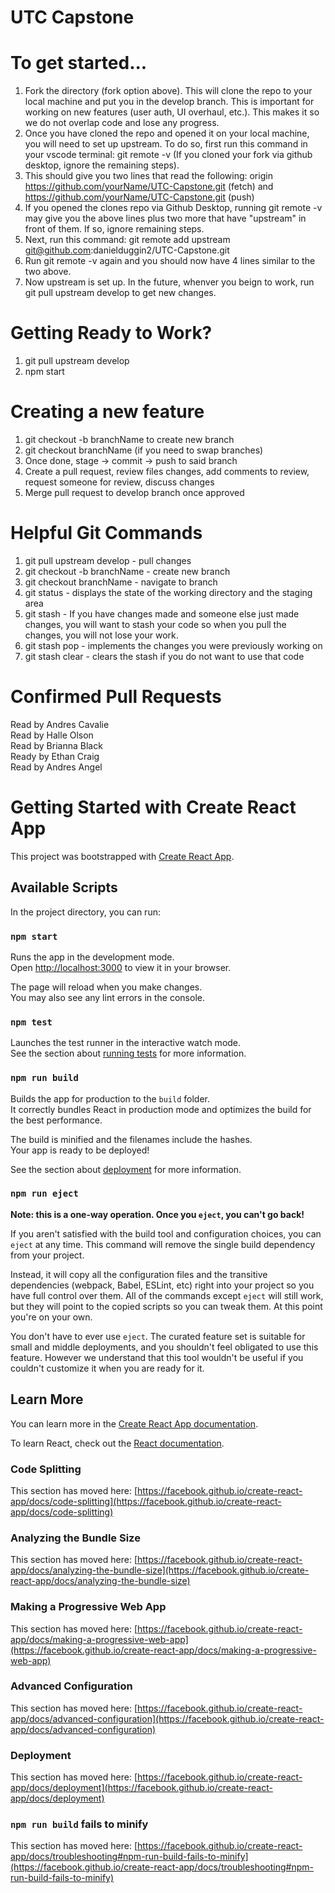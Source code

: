 # UTC Capstone

# To get started...

1. Fork the directory (fork option above). This will clone the repo to your local machine and put you in the develop branch. This is important for working on new features (user auth, UI overhaul, etc.). This makes it so we do not overlap code and lose any progress.
2. Once you have cloned the repo and opened it on your local machine, you will need to set up upstream. To do so, first run this command in your vscode terminal: git remote -v (If you cloned your fork via github desktop, ignore the remaining steps).
3. This should give you two lines that read the following: origin https://github.com/yourName/UTC-Capstone.git (fetch) and https://github.com/yourName/UTC-Capstone.git (push)
4. If you opened the clones repo via Github Desktop, running git remote -v may give you the above lines plus two more that have "upstream" in front of them. If so, ignore remaining steps.
5. Next, run this command: git remote add upstream git@github.com:danielduggin2/UTC-Capstone.git
6. Run git remote -v again and you should now have 4 lines similar to the two above.
7. Now upstream is set up. In the future, whenver you beign to work, run git pull upstream develop to get new changes.

# Getting Ready to Work?

1. git pull upstream develop
2. npm start

# Creating a new feature

1. git checkout -b branchName to create new branch
2. git checkout branchName (if you need to swap branches)
3. Once done, stage -> commit -> push to said branch
4. Create a pull request, review files changes, add comments to review, request someone for review, discuss changes
5. Merge pull request to develop branch once approved

# Helpful Git Commands

1. git pull upstream develop - pull changes
2. git checkout -b branchName - create new branch
3. git checkout branchName - navigate to branch
4. git status - displays the state of the working directory and the staging area
5. git stash - If you have changes made and someone else just made changes, you will want to stash your code so when you pull the changes, you will not lose your work.
6. git stash pop - implements the changes you were previously working on
7. git stash clear - clears the stash if you do not want to use that code

# Confirmed Pull Requests

Read by Andres Cavalie <br />
Read by Halle Olson <br />
Read by Brianna Black <br />
Ready by Ethan Craig <br />
Read by Andres Angel <br />

# Getting Started with Create React App

This project was bootstrapped with [Create React App](https://github.com/facebook/create-react-app).

## Available Scripts

In the project directory, you can run:

### `npm start`

Runs the app in the development mode.\
Open [http://localhost:3000](http://localhost:3000) to view it in your browser.

The page will reload when you make changes.\
You may also see any lint errors in the console.

### `npm test`

Launches the test runner in the interactive watch mode.\
See the section about [running tests](https://facebook.github.io/create-react-app/docs/running-tests) for more information.

### `npm run build`

Builds the app for production to the `build` folder.\
It correctly bundles React in production mode and optimizes the build for the best performance.

The build is minified and the filenames include the hashes.\
Your app is ready to be deployed!

See the section about [deployment](https://facebook.github.io/create-react-app/docs/deployment) for more information.

### `npm run eject`

**Note: this is a one-way operation. Once you `eject`, you can't go back!**

If you aren't satisfied with the build tool and configuration choices, you can `eject` at any time. This command will remove the single build dependency from your project.

Instead, it will copy all the configuration files and the transitive dependencies (webpack, Babel, ESLint, etc) right into your project so you have full control over them. All of the commands except `eject` will still work, but they will point to the copied scripts so you can tweak them. At this point you're on your own.

You don't have to ever use `eject`. The curated feature set is suitable for small and middle deployments, and you shouldn't feel obligated to use this feature. However we understand that this tool wouldn't be useful if you couldn't customize it when you are ready for it.

## Learn More

You can learn more in the [Create React App documentation](https://facebook.github.io/create-react-app/docs/getting-started).

To learn React, check out the [React documentation](https://reactjs.org/).

### Code Splitting

This section has moved here: [https://facebook.github.io/create-react-app/docs/code-splitting](https://facebook.github.io/create-react-app/docs/code-splitting)

### Analyzing the Bundle Size

This section has moved here: [https://facebook.github.io/create-react-app/docs/analyzing-the-bundle-size](https://facebook.github.io/create-react-app/docs/analyzing-the-bundle-size)

### Making a Progressive Web App

This section has moved here: [https://facebook.github.io/create-react-app/docs/making-a-progressive-web-app](https://facebook.github.io/create-react-app/docs/making-a-progressive-web-app)

### Advanced Configuration

This section has moved here: [https://facebook.github.io/create-react-app/docs/advanced-configuration](https://facebook.github.io/create-react-app/docs/advanced-configuration)

### Deployment

This section has moved here: [https://facebook.github.io/create-react-app/docs/deployment](https://facebook.github.io/create-react-app/docs/deployment)

### `npm run build` fails to minify

This section has moved here: [https://facebook.github.io/create-react-app/docs/troubleshooting#npm-run-build-fails-to-minify](https://facebook.github.io/create-react-app/docs/troubleshooting#npm-run-build-fails-to-minify)
